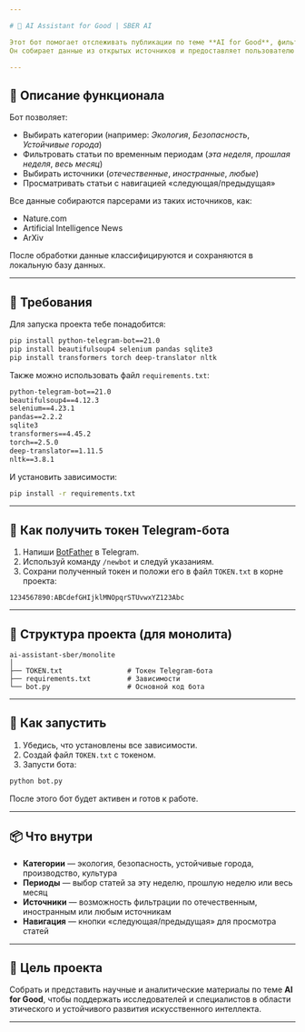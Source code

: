 ```yaml
---

# 🤖 AI Assistant for Good | SBER AI

Этот бот помогает отслеживать публикации по теме **AI for Good**, фильтруя их по категориям, периодам и источникам.  
Он собирает данные из открытых источников и предоставляет пользователю удобный интерфейс для просмотра статей.

---
```


## 📌 Описание функционала

Бот позволяет:

- Выбирать категории (например: *Экология*, *Безопасность*, *Устойчивые города*)
- Фильтровать статьи по временным периодам (*эта неделя*, *прошлая неделя*, *весь месяц*)
- Выбирать источники (*отечественные*, *иностранные*, *любые*)
- Просматривать статьи с навигацией «следующая/предыдущая»

Все данные собираются парсерами из таких источников, как:
- Nature.com
- Artificial Intelligence News
- ArXiv

После обработки данные классифицируются и сохраняются в локальную базу данных.

---

## 🧰 Требования

Для запуска проекта тебе понадобится:

```bash
pip install python-telegram-bot==21.0
pip install beautifulsoup4 selenium pandas sqlite3
pip install transformers torch deep-translator nltk
```

Также можно использовать файл `requirements.txt`:

```txt
python-telegram-bot==21.0
beautifulsoup4==4.12.3
selenium==4.23.1
pandas==2.2.2
sqlite3
transformers==4.45.2
torch==2.5.0
deep-translator==1.11.5
nltk==3.8.1
```

И установить зависимости:

```bash
pip install -r requirements.txt
```

---

## 🔑 Как получить токен Telegram-бота

1. Напиши [BotFather](https://t.me/BotFather) в Telegram.
2. Используй команду `/newbot` и следуй указаниям.
3. Сохрани полученный токен и положи его в файл `TOKEN.txt` в корне проекта:

```
1234567890:ABCdefGHIjklMNOpqrSTUvwxYZ123Abc
```

---

## 📁 Структура проекта (для монолита)

```
ai-assistant-sber/monolite
│
├── TOKEN.txt                # Токен Telegram-бота
├── requirements.txt         # Зависимости
└── bot.py                   # Основной код бота
```

---

## 🚀 Как запустить

1. Убедись, что установлены все зависимости.
2. Создай файл `TOKEN.txt` с токеном.
3. Запусти бота:

```bash
python bot.py
```

После этого бот будет активен и готов к работе.

---

## 📦 Что внутри

- **Категории** — экология, безопасность, устойчивые города, производство, культура
- **Периоды** — выбор статей за эту неделю, прошлую неделю или весь месяц
- **Источники** — возможность фильтрации по отечественным, иностранным или любым источникам
- **Навигация** — кнопки «следующая/предыдущая» для просмотра статей

---

## 🎯 Цель проекта

Собрать и представить научные и аналитические материалы по теме **AI for Good**, чтобы поддержать исследователей и специалистов в области этического и устойчивого развития искусственного интеллекта.

---
